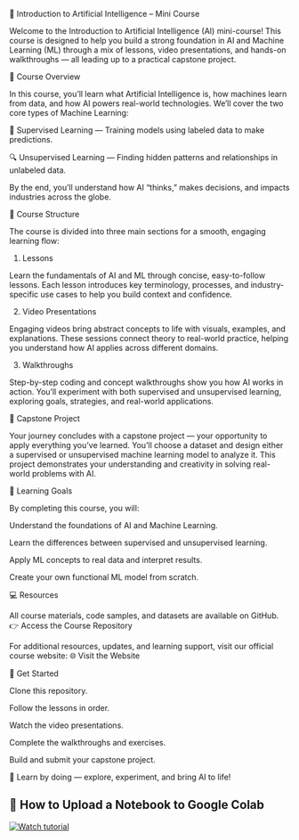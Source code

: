 🤖 Introduction to Artificial Intelligence – Mini Course

Welcome to the Introduction to Artificial Intelligence (AI) mini-course!
This course is designed to help you build a strong foundation in AI and Machine Learning (ML) through a mix of lessons, video presentations, and hands-on walkthroughs — all leading up to a practical capstone project.

📘 Course Overview

In this course, you’ll learn what Artificial Intelligence is, how machines learn from data, and how AI powers real-world technologies.
We’ll cover the two core types of Machine Learning:

🧠 Supervised Learning — Training models using labeled data to make predictions.

🔍 Unsupervised Learning — Finding hidden patterns and relationships in unlabeled data.

By the end, you’ll understand how AI “thinks,” makes decisions, and impacts industries across the globe.

🧭 Course Structure

The course is divided into three main sections for a smooth, engaging learning flow:

1. Lessons

Learn the fundamentals of AI and ML through concise, easy-to-follow lessons.
Each lesson introduces key terminology, processes, and industry-specific use cases to help you build context and confidence.

2. Video Presentations

Engaging videos bring abstract concepts to life with visuals, examples, and explanations.
These sessions connect theory to real-world practice, helping you understand how AI applies across different domains.

3. Walkthroughs

Step-by-step coding and concept walkthroughs show you how AI works in action.
You’ll experiment with both supervised and unsupervised learning, exploring goals, strategies, and real-world applications.

🧩 Capstone Project

Your journey concludes with a capstone project — your opportunity to apply everything you’ve learned.
You’ll choose a dataset and design either a supervised or unsupervised machine learning model to analyze it.
This project demonstrates your understanding and creativity in solving real-world problems with AI.

🎯 Learning Goals

By completing this course, you will:

Understand the foundations of AI and Machine Learning.

Learn the differences between supervised and unsupervised learning.

Apply ML concepts to real data and interpret results.

Create your own functional ML model from scratch.

💻 Resources

All course materials, code samples, and datasets are available on GitHub.
👉 Access the Course Repository

For additional resources, updates, and learning support, visit our official course website:
🌐 Visit the Website

🚀 Get Started

Clone this repository.

Follow the lessons in order.

Watch the video presentations.

Complete the walkthroughs and exercises.

Build and submit your capstone project.

🧠 Learn by doing — explore, experiment, and bring AI to life!
## 📘 How to Upload a Notebook to Google Colab
[![Watch tutorial](https://scribehow.com/images/logo.png)](https://scribehow.com/shared/How_to_Upload_a_Notebook_to_Google_Colab__GTaLCyWKQnSaWnvD3FSoIg)
